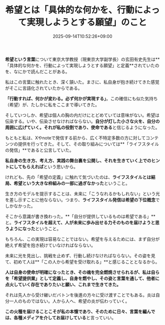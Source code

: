﻿---
title: "希望とは「具体的な何かを、行動によって実現しようとする願望」のこと"
date: 2025-09-14T10:52:26+09:00
draft: false
---

**希望という言葉**について東京大学教授（現東京大学副学長）の玄田有史先生は**「具体的な何かを、行動によって実現しようとする願望」と定義**されていたのを、なにかで読んだことがある。

私はこの言葉に触れたとき、深く頷いた。まさに、私自身が抱き続けてきた感覚がそこに言語化されていたからである。

**「行動すれば、何かが変わる。必ず何かが実現する」**。この確信にも似た気持ち（希望）が、たしかに私をここまで導いてきた。



そしていつしか、希望は個人の胸の内だけにとどめていては意味がない。希望は伝染する。いや、伝染させなければならない。**自分が灯した小さな火を、自分の周囲に広げていく。それが私の役割であり、使命である**と信じるようになった。

もともと私は、Xやnoteで発信する前から、広く不特定多数の方に対してコンテンツの提供を行ってきた。そして、その取り組みについては**「ライフスタイルの発信」**であると公言していた。



**私自身の生き方、考え方、実践の舞台裏を公開し、それを生きていく上でのヒントにしてもらえれば**という思いから。

けれども、先の「希望の定義」に触れて気づいたのは、**ライフスタイルとは結局、希望という大きな枠組みの一部に過ぎなかった**ということ。

生き方のモデルを提示することは、未来に「こうなれるかもしれない」という光を差し示すことに他ならない。つまり、**ライフスタイル発信は希望の下位概念**でしかなかった。

そこから意識が書き換わった。**「自分が提供しているものは希望である」**と。**ライフスタイルを超えて、人が未来に歩み出せる力そのものを届けようと思うようになった**ということ。



もちろん、この実現は容易なことではない。希望を与えるためには、まず自分が絶えず希望を抱き続けていなければならない。

未来に光を見出し、挑戦を止めず、行動し続けなければならない。その姿を見て、初めて人は**「この人から希望を受け取れる」**と感じることとなるから。



**人は自身の使命が明確になったとき、その魂を完全燃焼させられるが、私は自らを「希望提供業」として定義し、自身を燃やし、その姿と言葉を通して、他者に点火していく存在でありたいと願い、これまで生きてきた。**

それは先人から受け継いだバトンを後進の方々に受け渡すことでもある。炎は自分一人のものではない。人から人へ、希望の炎が伝わっていく。

**この火種を届けることこそが私の本懐であり、そのために日々、言葉を編んでは、各種メディアを介してお届けしている**と言っていい。